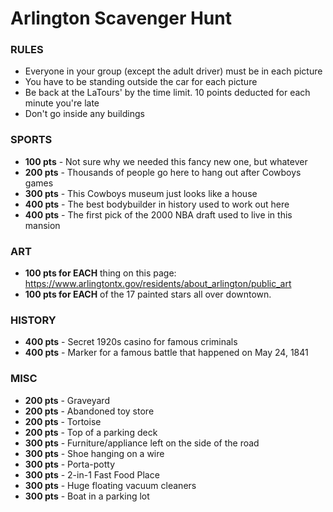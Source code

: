 # Arlington Scavenger Hunt

### RULES ###

* Everyone in your group (except the adult driver) must be in each picture
* You have to be standing outside the car for each picture
* Be back at the LaTours' by the time limit. 10 points deducted for each minute you're late
* Don't go inside any buildings


### SPORTS ###
* **100 pts** - Not sure why we needed this fancy new one, but whatever
* **200 pts** - Thousands of people go here to hang out after Cowboys games
* **300 pts** - This Cowboys museum just looks like a house
* **400 pts** - The best bodybuilder in history used to work out here
* **400 pts** - The first pick of the 2000 NBA draft used to live in this mansion



### ART ###
* **100 pts for EACH** thing on this page: https://www.arlingtontx.gov/residents/about_arlington/public_art
* **100 pts for EACH** of the 17 painted stars all over downtown.


### HISTORY ###
* **400 pts** - Secret 1920s casino for famous criminals
* **400 pts** - Marker for a famous battle that happened on May 24, 1841


### MISC ###
* **200 pts** - Graveyard
* **200 pts** - Abandoned toy store
* **200 pts** - Tortoise
* **200 pts** - Top of a parking deck
* **300 pts** - Furniture/appliance left on the side of the road
* **300 pts** - Shoe hanging on a wire
* **300 pts** - Porta-potty
* **300 pts** - 2-in-1 Fast Food Place
* **300 pts** - Huge floating vacuum cleaners
* **300 pts** - Boat in a parking lot
